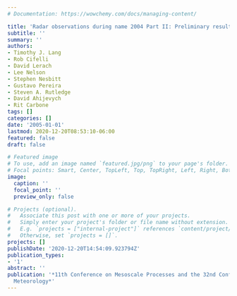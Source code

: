 ```yaml
---
# Documentation: https://wowchemy.com/docs/managing-content/

title: 'Radar observations during name 2004 Part II: Preliminary results'
subtitle: ''
summary: ''
authors:
- Timothy J. Lang
- Rob Cifelli
- David Lerach
- Lee Nelson
- Stephen Nesbitt
- Gustavo Pereira
- Steven A. Rutledge
- David Ahijevych
- Rit Carbone
tags: []
categories: []
date: '2005-01-01'
lastmod: 2020-12-20T08:53:10-06:00
featured: false
draft: false

# Featured image
# To use, add an image named `featured.jpg/png` to your page's folder.
# Focal points: Smart, Center, TopLeft, Top, TopRight, Left, Right, BottomLeft, Bottom, BottomRight.
image:
  caption: ''
  focal_point: ''
  preview_only: false

# Projects (optional).
#   Associate this post with one or more of your projects.
#   Simply enter your project's folder or file name without extension.
#   E.g. `projects = ["internal-project"]` references `content/project/deep-learning/index.md`.
#   Otherwise, set `projects = []`.
projects: []
publishDate: '2020-12-20T14:54:09.923794Z'
publication_types:
- '1'
abstract: ''
publication: '*11th Conference on Mesoscale Processes and the 32nd Conference on Radar
  Meteorology*'
---
```


